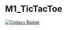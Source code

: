 # M1_TicTacToe

[![Codacy Badge](https://api.codacy.com/project/badge/Grade/a7e2d78149c14ee1b8c73159045e3bb8)](https://app.codacy.com/gh/AbhishekChaurasia-07/M1_TicTacToe?utm_source=github.com&utm_medium=referral&utm_content=AbhishekChaurasia-07/M1_TicTacToe&utm_campaign=Badge_Grade_Settings)
